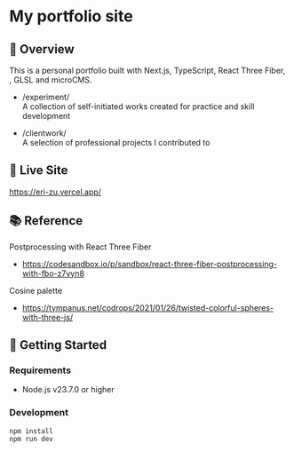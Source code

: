 # My portfolio site

## 📝 Overview

This is a personal portfolio built with Next.js, TypeScript, React Three Fiber, , GLSL and microCMS.

- /experiment/  
  A collection of self-initiated works created for practice and skill development

- /clientwork/  
  A selection of professional projects I contributed to

## 🔗 Live Site

https://eri-zu.vercel.app/

## 📚 Reference

Postprocessing with React Three Fiber

- https://codesandbox.io/p/sandbox/react-three-fiber-postprocessing-with-fbo-z7vyn8

Cosine palette

- https://tympanus.net/codrops/2021/01/26/twisted-colorful-spheres-with-three-js/

## 🚀 Getting Started

### Requirements

- Node.js v23.7.0 or higher

### Development

```bash
npm install
npm run dev
```
